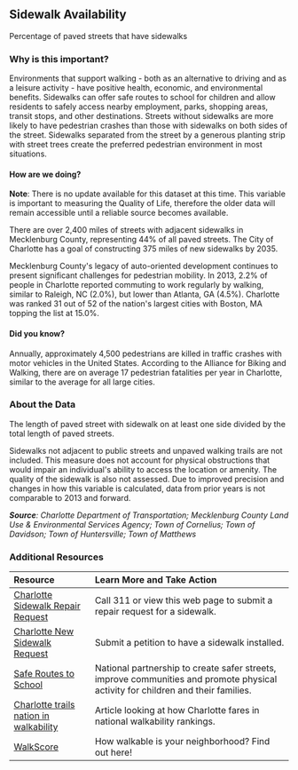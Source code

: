 ## Sidewalk Availability
Percentage of paved streets that have sidewalks

### Why is this important?
Environments that support walking - both as an alternative to driving and as a leisure activity - have positive health, economic, and environmental benefits. Sidewalks can offer safe routes to school for children and allow residents to safely access nearby employment, parks, shopping areas, transit stops, and other destinations. Streets without sidewalks are more likely to have pedestrian crashes than those with sidewalks on both sides of the street. Sidewalks separated from the street by a generous planting strip with street trees create the preferred pedestrian environment in most situations. 

#### How are we doing?
**Note**: There is no update available for this dataset at this time. This variable is important to measuring the Quality of Life, therefore the older data will remain accessible until a reliable source becomes available.

There are over 2,400 miles of streets with adjacent sidewalks in Mecklenburg County, representing 44% of all paved streets. The City of Charlotte has a goal of constructing 375 miles of new sidewalks by 2035. 

Mecklenburg County's legacy of auto-oriented development continues to present significant challenges for pedestrian mobility. In 2013, 2.2% of people in Charlotte reported commuting to work regularly by walking, similar to Raleigh, NC (2.0%), but lower than Atlanta, GA (4.5%). Charlotte was ranked 31 out of 52 of the nation's largest cities with Boston, MA topping the list at 15.0%. 

#### Did you know?
Annually, approximately 4,500 pedestrians are killed in traffic crashes with motor vehicles in the United States. According to the Alliance for Biking and Walking, there are on average 17 pedestrian fatalities per year in Charlotte, similar to the average for all large cities. 

### About the Data
The length of paved street with sidewalk on at least one side divided by the total length of paved streets. 

Sidewalks not adjacent to public streets and unpaved walking trails are not included. This measure does not account for physical obstructions that would impair an individual's ability to access the location or amenity. The quality of the sidewalk is also not assessed. Due to improved precision and changes in how this variable is calculated, data from prior years is not comparable to 2013 and forward. 

_**Source**: Charlotte Department of Transportation; Mecklenburg County Land Use & Environmental Services Agency; Town of Cornelius; Town of Davidson; Town of Huntersville; Town of Matthews_

### Additional Resources
|Resource | Learn More and Take Action | 
|:--- | :--- |
|[Charlotte Sidewalk Repair Request](https://servicerequest.charlottenc.gov/)| Call 311 or view this web page to submit a repair request for a sidewalk.
|[Charlotte New Sidewalk Request](https://www.charlottenc.gov/Growth-and-Development/Projects/Sidewalks)| Submit a petition to have a sidewalk installed.
|[Safe Routes to School](http://saferoutespartnership.org/)| National partnership to create safer streets, improve communities and promote physical activity for children and their families.
|[Charlotte trails nation in walkability](http://ui.uncc.edu/story/charlotte-walkability-walk-score-rankings) |Article looking at how Charlotte fares in national walkability rankings.
|[WalkScore](https://www.walkscore.com/cities-and-neighborhoods/) |How walkable is your neighborhood? Find out here!
